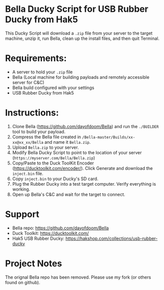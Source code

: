 # Bella Ducky Script for USB Rubber Ducky from Hak5
This Ducky Script will download a `.zip` file from your server to the target machine, unzip it, run Bella, clean up the install files, and then quit Terminal.

# Requirements:
- A server to hold your `.zip` file
- Bella (Local machine for building payloads and remotely accessible server for C&C)
- Bella build configured with your settings
- USB Rubber Ducky from Hak5

# Instructions:
1. Clone Bella (https://github.com/dayofdoom/Bella) and run the `./BUILDER` tool to build your payload.
2. Compress the Bella file created in `/Bella-master/Builds/xx-xx@xx_xx/Bella` and name it `Bella.zip`.
3. Upload `Bella.zip` to your server.
4. Modify Bella Ducky Script to point to the location of your server (`https://myserver.com/Bella/Bella.zip`)
5. Copy/Paste to the Duck ToolKit Encoder (https://ducktoolkit.com/encoder/). Click Generate and download the `inject.bin` file.
6. Copy `inject.bin` to your Ducky's SD card.
7. Plug the Rubber Ducky into a test target computer. Verify everything is working.
8. Open up Bella's C&C and wait for the target to connect.

# Support
- Bella repo: https://github.com/dayofdoom/Bella
- Duck Toolkit: https://ducktoolkit.com/
- Hak5 USB Rubber Ducky: https://hakshop.com/collections/usb-rubber-ducky

# Project Notes
The orignal Bella repo has been removed. Please use my fork (or others found on github).
